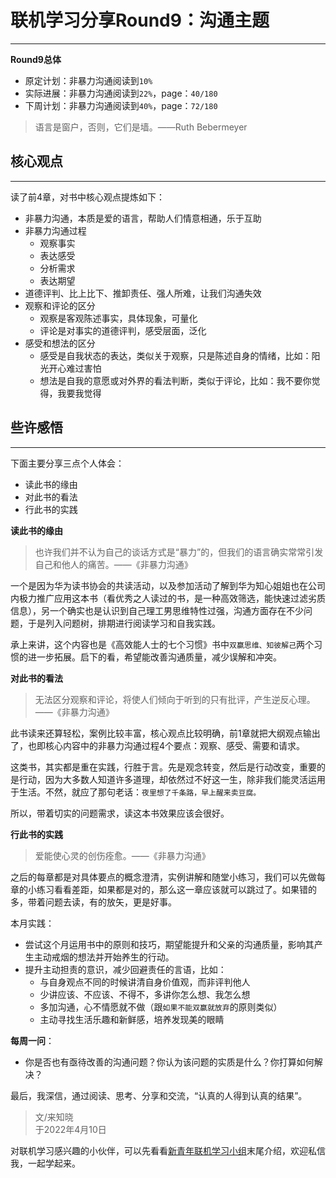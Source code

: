 # 联机学习分享Round9：沟通主题

----



**Round9总体**

- 原定计划：非暴力沟通阅读到`10%`
- 实际进展：非暴力沟通阅读到`22%`，page：`40/180`
- 下周计划：非暴力沟通阅读到`40%`，page：`72/180`

> 语言是窗户，否则，它们是墙。——Ruth Bebermeyer



## 核心观点

---

读了前4章，对书中核心观点提炼如下：

- 非暴力沟通，本质是爱的语言，帮助人们情意相通，乐于互助
- 非暴力沟通过程
    - 观察事实
    - 表达感受
    - 分析需求
    - 表达期望
- 道德评判、比上比下、推卸责任、强人所难，让我们沟通失效
- 观察和评论的区分
    - 观察是客观陈述事实，具体现象，可量化
    - 评论是对事实的道德评判，感受层面，泛化
- 感受和想法的区分
    - 感受是自我状态的表达，类似关于观察，只是陈述自身的情绪，比如：阳光开心难过害怕
    - 想法是自我的意愿或对外界的看法判断，类似于评论，比如：我不要你觉得，我要我觉得


## 些许感悟

---

下面主要分享三点个人体会：

- 读此书的缘由
- 对此书的看法
- 行此书的实践

**读此书的缘由**

> 也许我们并不认为自己的谈话方式是“暴力”的，但我们的语言确实常常引发自己和他人的痛苦。——《非暴力沟通》

一个是因为华为读书协会的共读活动，以及参加活动了解到华为知心姐姐也在公司内极力推广应用这本书（看优秀之人读过的书，是一种高效筛选，能快速过滤劣质信息），另一个确实也是认识到自己理工男思维特性过强，沟通方面存在不少问题，于是列入问题树，排期进行阅读学习和自我实践。

承上来讲，这个内容也是《高效能人士的七个习惯》书中`双赢思维、知彼解己`两个习惯的进一步拓展。启下的看，希望能改善沟通质量，减少误解和冲突。

**对此书的看法**

> 无法区分观察和评论，将使人们倾向于听到的只有批评，产生逆反心理。——《非暴力沟通》

此书读来还算轻松，案例比较丰富，核心观点比较明确，前1章就把大纲观点输出了，也即核心内容中的非暴力沟通过程4个要点：观察、感受、需要和请求。

这类书，其实都是重在实践，行胜于言。先是观念转变，然后是行动改变，重要的是行动，因为大多数人知道许多道理，却依然过不好这一生，除非我们能灵活运用于生活。不然，就应了那句老话：`夜里想了千条路，早上醒来卖豆腐。`

所以，带着切实的问题需求，读这本书效果应该会很好。

**行此书的实践**

> 爱能使心灵的创伤痊愈。——《非暴力沟通》

之后的每章都是对具体要点的概念澄清，实例讲解和随堂小练习，我们可以先做每章的小练习看看差距，如果都是对的，那么这一章应该就可以跳过了。如果错的多，带着问题去读，有的放矢，更是好事。

本月实践：

- 尝试这个月运用书中的原则和技巧，期望能提升和父亲的沟通质量，影响其产生主动戒烟的想法并开始养生的行动。
- 提升主动担责的意识，减少回避责任的言语，比如：
    - 与自身观点不同的时候讲清自身价值观，而非评判他人
    - 少讲应该、不应该、不得不，多讲你怎么想、我怎么想
    - 多加沟通，心不情愿就不做（跟`如果不能双赢就放弃`的原则类似）
    - 主动寻找生活乐趣和新鲜感，培养发现美的眼睛

**每周一问**：

- 你是否也有亟待改善的沟通问题？你认为该问题的实质是什么？你打算如何解决？

最后，我深信，通过阅读、思考、分享和交流，“认真的人得到认真的结果”。

> 文/来知晓<br>
> 于2022年4月10日

对联机学习感兴趣的小伙伴，可以先看看[新青年联机学习小组](https://mp.weixin.qq.com/s/OPAk9hOXBMbsdS_sKsvB9g)末尾介绍，欢迎私信我，一起学起来。

